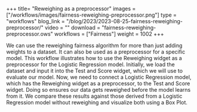 +++
title= "Reweighing as a preprocessor"
images =  ["/workflows/images/fairness-reweighing-preprocessor.png"]
type = "workflows"
blog_link =  "/blog/2023/2023-08-25-fairness-reweighing-preprocessor/"
video = ""
download = "fairness-reweighing-preprocessor.ows"
workflows = ["Fairness"]
weight = 1002
+++

We can use the reweighing fairness algorithm for more than just adding weights to a dataset. It can also be used as a preprocessor for a specific model. This workflow illustrates how to use the Reweighing widget as a preprocessor for the Logistic Regression model. Initially, we load the dataset and input it into the Test and Score widget, which we will use to evaluate our model. Now, we need to connect a Logistic Regression model, which has the Reweighing widget as a preprocessor, to the Test and Score widget. Doing so ensures our data gets reweighed before the model learns from it. We compare these results against those derived from a Logistic Regression model without reweighing and visualize both using a Box Plot.